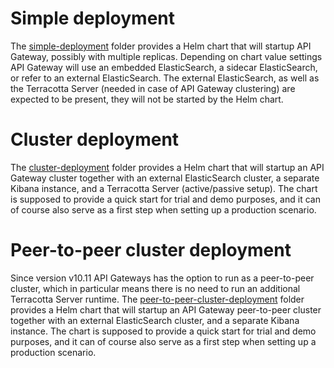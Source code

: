 # Simple deployment

The [simple-deployment](simple-deployment) folder provides a Helm chart that will startup API Gateway, possibly with multiple replicas.
Depending on chart value settings API Gateway will use an embedded ElasticSearch, a sidecar ElasticSearch, or refer to an external ElasticSearch.
The external ElasticSearch, as well as the Terracotta Server (needed in case of API Gateway clustering) are expected to be present, they will not
be started by the Helm chart.


# Cluster deployment

The [cluster-deployment](cluster-deployment) folder provides a Helm chart that will startup an API Gateway cluster together with an external
ElasticSearch cluster, a separate Kibana instance, and a Terracotta Server (active/passive setup). The chart is supposed to provide a quick
start for trial and demo purposes, and it can of course also serve as a first step when setting up a production scenario.


# Peer-to-peer cluster deployment

Since version v10.11 API Gateways has the option to run as a peer-to-peer cluster, which in particular means there is no need to run
an additional Terracotta Server runtime. The [peer-to-peer-cluster-deployment](peer-to-peer-cluster-deployment) folder provides a Helm chart that will
startup an API Gateway peer-to-peer cluster together with an external ElasticSearch cluster, and a separate Kibana instance. The chart is supposed to provide a quick
start for trial and demo purposes, and it can of course also serve as a first step when setting up a production scenario.